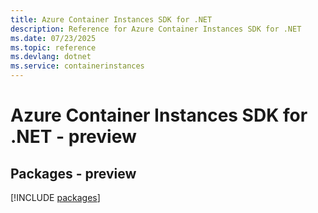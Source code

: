 ```yaml
---
title: Azure Container Instances SDK for .NET
description: Reference for Azure Container Instances SDK for .NET
ms.date: 07/23/2025
ms.topic: reference
ms.devlang: dotnet
ms.service: containerinstances
---
```

# Azure Container Instances SDK for .NET - preview
## Packages - preview
[!INCLUDE [packages](container-instances-index.md)]